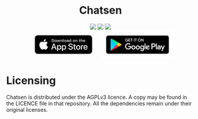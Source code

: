 <h1 align="middle">Chatsen</h1>

<div align="middle" float="left">
  <a href="https://chatsen.app/discord"><img src="https://img.shields.io/discord/758710852756570153.svg?label=&logo=discord&logoColor=ffffff&color=5865F2&labelColor=5C5C5C"></a>
  <a href="https://hanadigital.github.io/grev/?user=chatsen&repo=chatsen"><img src="https://img.shields.io/github/downloads/chatsen/chatsen/total?color=23B14D"></a>
  <a><img src="https://img.shields.io/github/license/chatsen/chatsen"></a>
</div>

<div align="middle" float="left">
  <a href="https://apps.apple.com/us/app/chatsen/id1574037007"><img height="75" src="assets/app_store_badge.png"></a>
  <a href="https://play.google.com/store/apps/details?id=com.chatsen.chatsen"><img height="75" src="assets/play_store_badge.png"></a>
</div>

# Licensing
Chatsen is distributed under the AGPLv3 licence. A copy may be found in the LICENCE file in that repository. All the dependencies remain under their original licenses.
